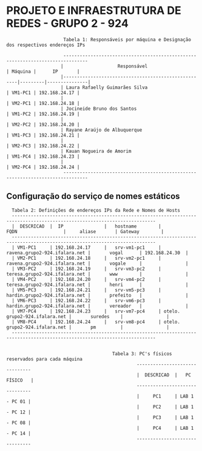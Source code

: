 # PROJETO E INFRAESTRUTURA DE REDES - GRUPO 2  - 924

                         Tabela 1: Responsáveis por máquina e Designação dos respectivos endereços IPs 

                         -------------------------------------------------------------------------------
                        |                    Responsável                      | Máquina |      IP       |
                        |-----------------------------------------------------|---------|---------------|
                        | Laura Rafaelly Guimarães Silva                      | VM1-PC1 | 192.168.24.17 |
                        |                                                     | VM2-PC1 | 192.168.24.18 |
                        | Jocineide Bruno dos Santos                          | VM1-PC2 | 192.168.24.19 |
                        |                                                     | VM2-PC2 | 192.168.24.20 |
                        | Rayane Araújo de Albuquerque                        | VM1-PC3 | 192.168.24.21 |
                        |                                                     | VM2-PC3 | 192.168.24.22 |
                        | Kauan Nogueira de Amorim                            | VM1-PC4 | 192.168.24.23 |
                        |                                                     | VM2-PC4 | 192.168.24.24 |
                         -------------------------------------------------------------------------------

## Configuração do serviço de nomes estáticos

```
  Tabela 2: Definições de endereços IPs da Rede e Nomes de Hosts
  ---------------------------------------------------------------------------------------------------------------------------
  |  DESCRICAO  |  IP               |   hostname        |          FQDN                 |     aliase       | Gateway        |
  ---------------------------------------------------------------------------------------------------------------------------
  | VM1-PC1     | 192.168.24.17     |   srv-vm1-pc1     | ravena.grupo2-924.ifalara.net |       vogal      | 192.168.24.30  |
  | VM2-PC1     | 192.168.24.18     |   srv-vm2-pc1     | ravena.grupo2-924.ifalara.net |       vogale     |                |
  | VM3-PC2     | 192.168.24.19     |   srv-vm3-pc2     | teresa.grupo2-924.ifalara.net |       www        |                |
  | VM4-PC2     | 192.168.24.20     |   srv-vm4-pc2     | teresa.grupo2-924.ifalara.net |       henri      |                |
  | VM5-PC3     | 192.168.24.21     |   srv-vm5-pc3     | hardin.grupo2-924.ifalara.net |       prefeito   |                |
  | VM6-PC3     | 192.168.24.22     |   srv-vm6-pc3     | hardin.grupo2-924.ifalara.net |       vereador   |                |
  | VM7-PC4     | 192.168.24.23     |   srv-vm7-pc4     | otelo. grupo2-924.ifalara.net |       suredes    |                |
  | VM8-PC4     | 192.168.24.24     |   srv-vm8-pc4     | otelo. grupo2-924.ifalara.net |       pm         |                |
  ---------------------------------------------------------------------------------------------------------------------------


```
                                           Tabela 3: PC's físicos reservados para cada máquina
                                                    -------------------------------
                                                    |  DESCRICAO  |   PC FÍSICO   |
                                                    -------------------------------
                                                    |     PC1     | LAB 1 - PC 01 |
                                                    |     PC2     | LAB 1 - PC 12 | 
                                                    |     PC3     | LAB 1 - PC 08 |
                                                    |     PC4     | LAB 1 - PC 14 |
                                                    -------------------------------
```
